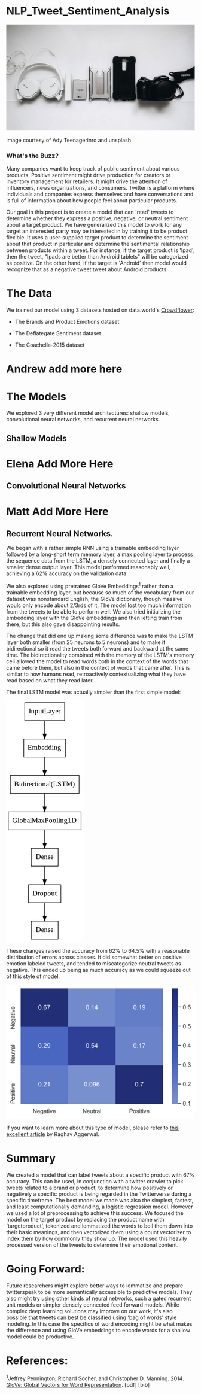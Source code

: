 # NLP_Tweet_Sentiment_Analysis

![image of tech products](reports/figures/ady-teenagerinro-tech-products-unsplash.jpg)

image courtesy of Ady Teenagerinro and unsplash

### What's the Buzz?
Many companies want to keep track of public sentiment about various products.  Positive sentiment might drive production for creators or inventory management for retailers.  It might drive the attention of influencers, news organizations, and consumers.  Twitter is a platform where individuals and companies express themselves and have conversations and is full of information about how people feel about particular products.

Our goal in this project is to create a model that can 'read' tweets to determine whether they express a positive, negative, or neutral sentiment about a target product.  We have generalized this model to work for any target an interested party may be interested in by training it to be product flexible.  It uses a user-supplied target product to determine the sentiment about that product in particular and determine the sentimental relationship between products within a tweet.  For instance, if the target product is 'Ipad', then the tweet, "Ipads are better than Android tablets" will be categorized as positive.  On the other hand, if the target is 'Android' then model would recognize that as a negative tweet tweet about Android products.

# The Data

We trained our model using 3 datasets hosted on data.world's [Crowdflower](https://data.world/crowdflower): 

* The Brands and Product Emotions dataset 

* The Deflategate Sentiment dataset

* The Coachella-2015 dataset

# Andrew add more here

# The Models
We explored 3 very different model architectures: shallow models, convolutional neural networks, and recurrent neural networks.

## Shallow Models

# Elena Add More Here

## Convolutional Neural Networks

# Matt Add More Here

## Recurrent Neural Networks.

We began with a rather simple RNN using a trainable embedding layer followed by a long-short term memory layer, a max pooling layer to process the sequence data from the LSTM, a densely connected layer and finally a smaller dense output layer.  This model performed reasonably well, achieving a 62% accuracy on the validation data.

We also explored using pretrained GloVe Embeddings<sup>1</sup> rather than a trainable embedding layer, but because so much of the vocabulary from our dataset was nonstandard English, the GloVe dictionary, though massive woulc only encode about 2/3rds of it.  The model lost too much information from the tweets to be able to perform well.  We also tried initializing the embedding layer with the GloVe embeddings and then letting train from there, but this also gave disappointing results.

The change that did end up making some difference was to make the LSTM layer both smaller (from 25 neurons to 5 neurons) and to make it bidirectional so it read the tweets both forward and backward at the same time.  The bidirectionality combined with the memory of the LSTM's memory cell allowed the model to read words both in the context of the words that came before them, but also in the context of words that came after.  This is similar to how humans read, retroactively contextualizing what they have read based on what they read later.

The final LSTM model was actually simpler than the first simple model:

![LSTM model architecture](reports/figures/Best_LSTM_structure.png)

These changes raised the accuracy from 62% to 64.5% with a reasonable distribution of errors across classes.  It did somewhat better on positive emotion labeled tweets, and tended to miscategorize neutral tweets as negative.  This ended up being as much accuracy as we could squeeze out of this style of model.

![LSTM confusion matrix](reports/figures/best_LSTM_confusion_matrix.png)

If you want to learn more about this type of model, please refer to [this excellent article](https://medium.com/@raghavaggarwal0089/bi-lstm-bc3d68da8bd0) by Raghav Aggerwal.
# Summary

We created a model that can label tweets about a specific product with 67% accuracy.  This can be used, in conjunction with a twitter crawler to pick tweets related to a brand or product, to determine how positively or negatively a specific product is being regarded in the Twitterverse during a specific timeframe.  The best model we made was also the simplest, fastest, and least computationally demanding, a logistic regression model.  However we used a lot of preprocessing to achieve this success.  We focused the model on the target product by replacing the product name with 'targetproduct', tokenized and lemmatized the words to boil them down into their basic meanings, and then vectorized them using a count vectorizer to index them by how commonly they show up.  The model used this heavily processed version of the tweets to determine their emotional content.

# Going Forward:

Future researchers might explore better ways to lemmatize and prepare twitterspeak to be more semantically accessible to predictive models. They also might try using other kinds of neural networks, such a gated recurrent unit models or simpler densely connected feed forward models.  While complex deep learning solutions may improve on our work, it's also possible that tweets can best be classified using 'bag of words' style modeling.  In this case the specifics of word encoding might be what makes the difference and using GloVe embeddings to encode words for a shallow model could be productive.

# References:

<sup>1</sup>Jeffrey Pennington, Richard Socher, and Christopher D. Manning. 2014. [GloVe: Global Vectors for Word Representation](https://nlp.stanford.edu/pubs/glove.pdf). [pdf] [bib]


